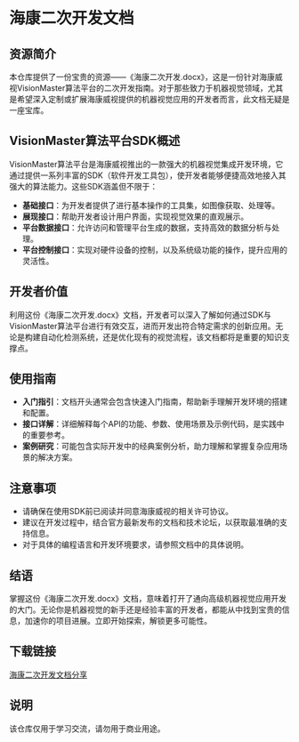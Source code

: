 # 海康二次开发文档

## 资源简介

本仓库提供了一份宝贵的资源——《海康二次开发.docx》，这是一份针对海康威视VisionMaster算法平台的二次开发指南。对于那些致力于机器视觉领域，尤其是希望深入定制或扩展海康威视提供的机器视觉应用的开发者而言，此文档无疑是一座宝库。

## VisionMaster算法平台SDK概述

VisionMaster算法平台是海康威视推出的一款强大的机器视觉集成开发环境，它通过提供一系列丰富的SDK（软件开发工具包），使开发者能够便捷高效地接入其强大的算法能力。这些SDK涵盖但不限于：

- **基础接口**：为开发者提供了进行基本操作的工具集，如图像获取、处理等。
- **展现接口**：帮助开发者设计用户界面，实现视觉效果的直观展示。
- **平台数据接口**：允许访问和管理平台生成的数据，支持高效的数据分析与处理。
- **平台控制接口**：实现对硬件设备的控制，以及系统级功能的操作，提升应用的灵活性。

## 开发者价值

利用这份《海康二次开发.docx》文档，开发者可以深入了解如何通过SDK与VisionMaster算法平台进行有效交互，进而开发出符合特定需求的创新应用。无论是构建自动化检测系统，还是优化现有的视觉流程，该文档都将是重要的知识支撑点。

## 使用指南

- **入门指引**：文档开头通常会包含快速入门指南，帮助新手理解开发环境的搭建和配置。
- **接口详解**：详细解释每个API的功能、参数、使用场景及示例代码，是实践中的重要参考。
- **案例研究**：可能包含实际开发中的经典案例分析，助力理解和掌握复杂应用场景的解决方案。

## 注意事项

- 请确保在使用SDK前已阅读并同意海康威视的相关许可协议。
- 建议在开发过程中，结合官方最新发布的文档和技术论坛，以获取最准确的支持信息。
- 对于具体的编程语言和开发环境要求，请参照文档中的具体说明。

## 结语

掌握这份《海康二次开发.docx》文档，意味着打开了通向高级机器视觉应用开发的大门。无论你是机器视觉的新手还是经验丰富的开发者，都能从中找到宝贵的信息，加速你的项目进展。立即开始探索，解锁更多可能性。

## 下载链接
[海康二次开发文档分享](https://pan.quark.cn/s/ec11c717612f)

## 说明

该仓库仅用于学习交流，请勿用于商业用途。
